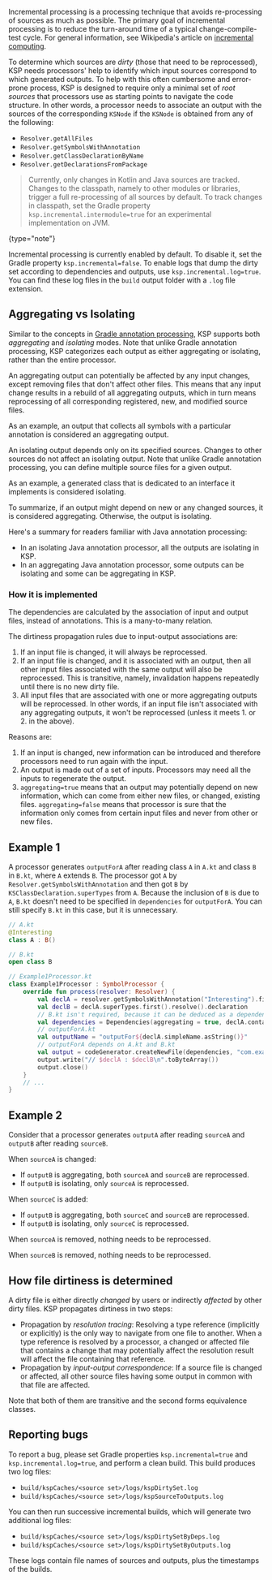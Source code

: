 [//]: # (title: 增量处理)

Incremental processing is a processing technique that avoids re-processing of sources as much as possible.
The primary goal of incremental processing is to reduce the turn-around time of a typical change-compile-test cycle.
For general information, see Wikipedia's article on [incremental computing](https://en.wikipedia.org/wiki/Incremental_computing).

To determine which sources are _dirty_ (those that need to be reprocessed), KSP needs processors' help to identify
which input sources correspond to which generated outputs. To help with this often cumbersome and error-prone process,
KSP is designed to require only a minimal set of _root sources_ that processors use as starting points to navigate the
code structure. In other words, a processor needs to associate an output with the sources of the corresponding `KSNode`
if the `KSNode` is obtained from any of the following:
* `Resolver.getAllFiles`
* `Resolver.getSymbolsWithAnnotation`
* `Resolver.getClassDeclarationByName`
* `Resolver.getDeclarationsFromPackage`

> Currently, only changes in Kotlin and Java sources are tracked. Changes to the classpath, namely to other modules
> or libraries, trigger a full re-processing of all sources by default. To track changes in classpath, set the Gradle property
> `ksp.incremental.intermodule=true` for an experimental implementation on JVM.
>
{type="note"}

Incremental processing is currently enabled by default. To disable it, set the Gradle property `ksp.incremental=false`.
To enable logs that dump the dirty set according to dependencies and outputs, use `ksp.incremental.log=true`.
You can find these log files in the `build` output folder with a `.log` file extension.

## Aggregating vs Isolating

Similar to the concepts in [Gradle annotation processing](https://docs.gradle.org/current/userguide/java_plugin.html#sec:incremental_annotation_processing),
KSP supports both _aggregating_ and _isolating_ modes. Note that unlike Gradle annotation processing, KSP categorizes
each output as either aggregating or isolating, rather than the entire processor.

An aggregating output can potentially be affected by any input changes, except removing files that don't affect
other files. This means that any input change results in a rebuild of all aggregating outputs,
which in turn means reprocessing of all corresponding registered, new, and modified source files.

As an example, an output that collects all symbols with a particular annotation is considered an aggregating output.

An isolating output depends only on its specified sources. Changes to other sources do not affect an isolating output.
Note that unlike Gradle annotation processing, you can define multiple source files for a given output.

As an example, a generated class that is dedicated to an interface it implements is considered isolating.

To summarize, if an output might depend on new or any changed sources, it is considered aggregating.
Otherwise, the output is isolating.

Here's a summary for readers familiar with Java annotation processing:
* In an isolating Java annotation processor, all the outputs are isolating in KSP.
* In an aggregating Java annotation processor, some outputs can be isolating and some can be aggregating in KSP.

### How it is implemented

The dependencies are calculated by the association of input and output files, instead of annotations.
This is a many-to-many relation.

The dirtiness propagation rules due to input-output associations are:
1. If an input file is changed, it will always be reprocessed.
2. If an input file is changed, and it is associated with an output, then all other input files associated with the
   same output will also be reprocessed. This is transitive, namely, invalidation happens repeatedly until
   there is no new dirty file.
3. All input files that are associated with one or more aggregating outputs will be reprocessed.
   In other words, if an input file isn't associated with any aggregating outputs, it won't be reprocessed
   (unless it meets 1. or 2. in the above).

Reasons are:
1. If an input is changed, new information can be introduced and therefore processors need to run again with the input.
2. An output is made out of a set of inputs. Processors may need all the inputs to regenerate the output.
3. `aggregating=true` means that an output may potentially depend on new information, which can come from either new
   files, or changed, existing files.
   `aggregating=false` means that processor is sure that the information only comes from certain input files and never
   from other or new files.

## Example 1

A processor generates `outputForA` after reading class `A` in `A.kt` and class `B` in `B.kt`, where `A` extends `B`.
The processor got `A` by `Resolver.getSymbolsWithAnnotation` and then got `B` by `KSClassDeclaration.superTypes` from `A`.
Because the inclusion of `B` is due to `A`, `B.kt` doesn't need to be specified in `dependencies` for `outputForA`.
You can still specify `B.kt` in this case, but it is unnecessary.

```kotlin
// A.kt
@Interesting
class A : B()

// B.kt
open class B

// Example1Processor.kt
class Example1Processor : SymbolProcessor {
    override fun process(resolver: Resolver) {
        val declA = resolver.getSymbolsWithAnnotation("Interesting").first() as KSClassDeclaration
        val declB = declA.superTypes.first().resolve().declaration
        // B.kt isn't required, because it can be deduced as a dependency by KSP
        val dependencies = Dependencies(aggregating = true, declA.containingFile!!)
        // outputForA.kt
        val outputName = "outputFor${declA.simpleName.asString()}"
        // outputForA depends on A.kt and B.kt
        val output = codeGenerator.createNewFile(dependencies, "com.example", outputName, "kt")
        output.write("// $declA : $declB\n".toByteArray())
        output.close()
    }
    // ...
}
```

## Example 2

Consider that a processor generates `outputA` after reading `sourceA` and `outputB` after reading `sourceB`.

When `sourceA` is changed:
* If `outputB` is aggregating, both `sourceA` and `sourceB` are reprocessed.
* If `outputB` is isolating, only `sourceA` is reprocessed.

When `sourceC` is added:
* If `outputB` is aggregating, both `sourceC` and `sourceB` are reprocessed.
* If `outputB` is isolating, only `sourceC` is reprocessed.

When `sourceA` is removed, nothing needs to be reprocessed.

When `sourceB` is removed, nothing needs to be reprocessed.

## How file dirtiness is determined

A dirty file is either directly _changed_ by users or indirectly _affected_ by other dirty files. KSP propagates
dirtiness in two steps:
* Propagation by _resolution tracing_:
  Resolving a type reference (implicitly or explicitly) is the only way to navigate from one file to another.
  When a type reference is resolved by a processor, a changed or affected file that contains a change that may
  potentially affect the resolution result will affect the file containing that reference.
* Propagation by _input-output correspondence_:
  If a source file is changed or affected, all other source files having some output in common with that file are affected.

Note that both of them are transitive and the second forms equivalence classes.

## Reporting bugs

To report a bug, please set Gradle properties `ksp.incremental=true` and `ksp.incremental.log=true`, and perform a clean build.
This build produces two log files:

* `build/kspCaches/<source set>/logs/kspDirtySet.log`
* `build/kspCaches/<source set>/logs/kspSourceToOutputs.log`

You can then run successive incremental builds, which will generate two additional log files:

* `build/kspCaches/<source set>/logs/kspDirtySetByDeps.log`
* `build/kspCaches/<source set>/logs/kspDirtySetByOutputs.log`

These logs contain file names of sources and outputs, plus the timestamps of the builds.
